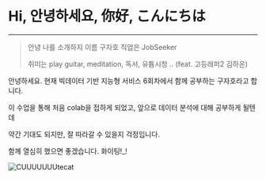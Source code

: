 # Hi, 안녕하세요, 你好, こんにちは

---

> 안녕 나를 소개하지 이름 구자호 직업은 JobSeeker
>
> 취미는 play guitar, meditation, 독서, 유튭시청 .. (feat. 고등래퍼2 김하온)



안녕하세요. 현재 빅데이터 기반 지능형 서비스 6회차에서 함께 공부하는 구자호라고 합니다.

이 수업을 통해 처음 colab을 접하게 되었고, 앞으로 데이터 분석에 대해 공부하게 될텐데

약간 기대도 되지만, 잘 따라갈 수 있을지 걱정입니다.

함께 열심히 했으면 좋겠습니다. 화이팅!_!

![CUUUUUUUtecat](http://kormedi.com/wp-content/uploads/2021/01/eab3a0ec9691ec9db4-580x387.jpg)



